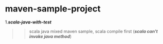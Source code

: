 # maven-sample-project

1.***scala-java-with-test***</p>
>>scala java mixed maven sample, scala compile first (***scala can't invoke java method***)
